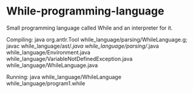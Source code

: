 While-programming-language
==========================

Small programming language called While and an interpreter for it.

Compiling: java org.antlr.Tool while_language/parsing/WhileLanguage.g; javac while_language/ast/*.java while_language/parsing/*.java while_language/Environment.java while_language/VariableNotDefinedException.java while_language/WhileLanguage.java

Running: java while_language/WhileLanguage while_language/program1.while
